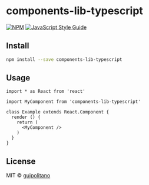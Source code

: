 # components-lib-typescript

> 

[![NPM](https://img.shields.io/npm/v/components-lib-typescript.svg)](https://www.npmjs.com/package/components-lib-typescript) [![JavaScript Style Guide](https://img.shields.io/badge/code_style-standard-brightgreen.svg)](https://standardjs.com)

## Install

```bash
npm install --save components-lib-typescript
```

## Usage

```tsx
import * as React from 'react'

import MyComponent from 'components-lib-typescript'

class Example extends React.Component {
  render () {
    return (
      <MyComponent />
    )
  }
}
```

## License

MIT © [guipolitano](https://github.com/guipolitano)
